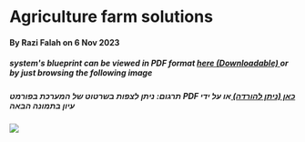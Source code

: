 # Agriculture farm solutions 
#### By Razi Falah on 6 Nov 2023
##### system's blueprint can be viewed in PDF format <a href="https://github.com/RaziFalah/agriculture-project/blob/main/docs/Blueprint.pdf">here (Downloadable) </a> or by just browsing the following image 
##### תרגום: ניתן לצפות בשרטוט של המערכת בפורמט PDF <a href="https://github.com/RaziFalah/agriculture-project/blob/main/docs/Blueprint.pdf"> כאן (ניתן להורדה) </a>  או על ידי עיון בתמונה הבאה

<image src="/digrams/blueprint.jpg">
